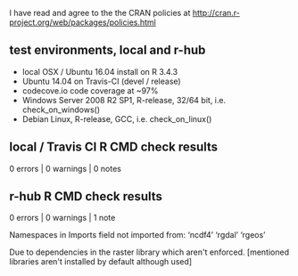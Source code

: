 I have read and agree to the the CRAN policies at
http://cran.r-project.org/web/packages/policies.html

## test environments, local and r-hub

- local OSX / Ubuntu 16.04 install on R 3.4.3
- Ubuntu 14.04 on Travis-CI (devel / release)
- codecove.io code coverage at ~97%
- Windows Server 2008 R2 SP1, R-release, 32/64 bit, i.e. check_on_windows()
- Debian Linux, R-release, GCC, i.e. check_on_linux()

## local / Travis CI R CMD check results

0 errors | 0 warnings | 0 notes

## r-hub R CMD check results

0 errors | 0 warnings | 1 note

Namespaces in Imports field not imported from:
  ‘ncdf4’ ‘rgdal’ ‘rgeos’

Due to dependencies in the raster library which aren't enforced.
[mentioned libraries aren't installed by default although used]